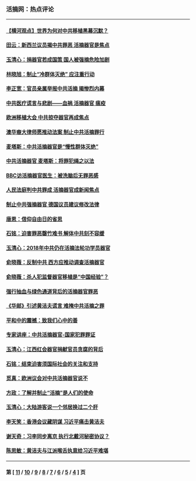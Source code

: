 ### 活摘网：热点评论
---
#### [【横河观点】世界为何对中共移植黑幕沉默？](../../pages/nf5879/n13244249.md?08010430) 
#### [田云：新西兰议员揭中共罪恶 活摘器官是焦点](../../pages/nf5879/n13070629.md?08010430) 
#### [玉清心：捐器官若成国策 国人被强摘危险加剧](../../pages/nf5879/n12802713.md?08010430) 
#### [林晓旭：制止“冷群体灭绝” 应注重行动](../../pages/nf5879/n12779736.md?08010430) 
#### [李正宽：官员亲属举报中共活摘 揭惨烈内幕](../../pages/nf5879/n12684490.md?08010430) 
#### [中共医疗谎言与悲剧——血祸 活摘器官 瘟疫](../../pages/nf5879/n12372103.md?08010430) 
#### [欧洲移植大会 中共掠夺器官再成焦点](../../pages/nf5879/n11538883.md?08010430) 
#### [澳华裔大律师愿推动法案 制止中共活摘罪行](../../pages/nf5879/n11377039.md?08010430) 
#### [麦塔斯：中共活摘器官是“慢性群体灭绝”](../../pages/nf5879/n11350529.md?08010430) 
#### [中共活摘器官 麦塔斯：将罪犯绳之以法](../../pages/nf5879/n11347973.md?08010430) 
#### [BBC访活摘器官医生：被洗脑后无罪恶感](../../pages/nf5879/n11335935.md?08010430) 
#### [人民法庭判中共罪成 活摘器官成新闻焦点](../../pages/nf5879/n11331578.md?08010430) 
#### [制止中共强摘器官 德国议员建议修改法律](../../pages/nf5879/n11249451.md?08010430) 
#### [唐恩：信仰自由日的省思](../../pages/nf5879/n11003525.md?08010430) 
#### [石铭：迫害罪恶罄竹难书  解体中共刻不容缓](../../pages/nf5879/n10942855.md?08010430) 
#### [玉清心：2018年中共仍在活摘法轮功学员器官](../../pages/nf5879/n10914646.md?08010430) 
#### [俞晓薇：反制中共 西方应推动调查活摘器官](../../pages/nf5879/n10794671.md?08010430) 
#### [俞晓薇：杀人犯监督器官移植是“中国经验”？](../../pages/nf5879/n10466427.md?08010430) 
#### [强行抽血与绿色通道背后的活摘器官罪恶](../../pages/nf5879/n10004708.md?08010430) 
#### [《华邮》引述黄洁夫谎言 难掩中共活摘之罪](../../pages/nf5879/n9642309.md?08010430) 
#### [平和中的震撼：致我们心中的善](../../pages/nf5879/n9021123.md?08010430) 
#### [专家讲座：中共活摘器官-国家犯罪罪证](../../pages/nf5879/n8828153.md?08010430) 
#### [玉清心：江西红会器官捐献官员贪腐的背后](../../pages/nf5879/n8522122.md?08010430) 
#### [石铭：结束迫害须国际社会的关注和支持](../../pages/nf5879/n8443497.md?08010430) 
#### [觅真：欧洲议会对中共活摘器官说不](../../pages/nf5879/n8337486.md?08010430) 
#### [方政：了解并制止“活摘”是人们的使命](../../pages/nf5879/n8329214.md?08010430) 
#### [玉清心：大陆游客说一个邻居换过二个肝](../../pages/nf5879/n8291404.md?08010430) 
#### [李天笑：香港会议藏阴谋 习近平痛击黄洁夫](../../pages/nf5879/n8241459.md?08010430) 
#### [谢天奇：习李同步离京 执行北戴河秘密协议？](../../pages/nf5879/n8230418.md?08010430) 
#### [陈思敏：黄洁夫与江派喉舌执意给习近平难堪](../../pages/nf5879/n8222166.md?08010430) 

---
#### 第 [ [11](./11.md?08010430) / [10](./10.md?08010430) / [9](./9.md?08010430) / [8](./8.md?08010430) / [7](./7.md?08010430) / [6](./6.md?08010430) / [5](./5.md?08010430) / [4](./4.md?08010430) ] 页
